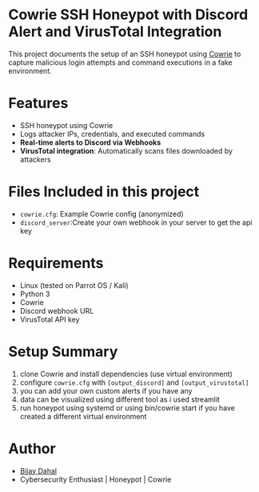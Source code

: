 # Cowrie SSH Honeypot with Discord Alert and VirusTotal Integration

This project documents the setup of an SSH honeypot using [Cowrie](https://github.com/cowrie/cowrie) to capture malicious login attempts and command executions in a fake environment.

# Features

- SSH honeypot using Cowrie
- Logs attacker IPs, credentials, and executed commands
- **Real-time alerts to Discord via Webhooks**
- **VirusTotal integration**: Automatically scans files downloaded by attackers

# Files Included in this project

- `cowrie.cfg`: Example Cowrie config (anonymized)
- `discord_server`:Create your own webhook in your server to get the api key

# Requirements

- Linux (tested on Parrot OS / Kali)
- Python 3
- Cowrie
- Discord webhook URL
- VirusTotal API key

# Setup Summary

1. clone Cowrie and install dependencies (use virtual environment)
2. configure `cowrie.cfg` with `[output_discord]` and `[output_virustotal]`
3. you can add your own custom alerts if you have any
4. data can be visualized using different tool as i used streamlit
5. run honeypot using systemd or using bin/cowrie start if you have created a different virtual environment

# Author

- [Bijay Dahal](https://www.linkedin.com/in/bijay-dahal-226286334/)
- Cybersecurity Enthusiast | Honeypot | Cowrie
